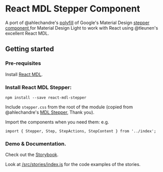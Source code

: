 # React MDL Stepper Component

A port of @ahlechandre's [polyfill](https://github.com/ahlechandre/mdl-stepper) of Google's Material Design [ stepper component ](https://www.google.com/design/spec/components/steppers.html ) for Material Design Light to work with React using @tleunen's excellent React MDL.


## Getting started

### Pre-requisites

Install [React MDL](https://github.com/tleunen/react-mdl).

### Install React MDL Stepper:

```
npm install --save react-mdl-stepper
```

Include `stepper.css` from the root of the module (copied from @ahlechandre's [MDL Stepper](https://github.com/ahlechandre/mdl-stepper), Thank you).

Import the components when you need them: e.g.

```
import { Stepper, Step, StepActions, StepContent } from '../index';
```

### Demo  & Documentation.
Check out the [Storybook](https://adamdawkins.github.io/react-mdl-stepper/). 

Look at [/src/stories/index.js](https://github.com/adamdawkins/react-mdl-stepper/blob/master/src/stories/index.js) for the code examples of the stories.
